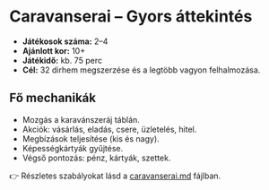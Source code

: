 # Caravanserai – Gyors áttekintés

- **Játékosok száma:** 2–4
- **Ajánlott kor:** 10+
- **Játékidő:** kb. 75 perc
- **Cél:** 32 dirhem megszerzése és a legtöbb vagyon felhalmozása.

## Fő mechanikák
- Mozgás a karavánszeráj táblán.
- Akciók: vásárlás, eladás, csere, üzletelés, hitel.
- Megbízások teljesítése (kis és nagy).
- Képességkártyák gyűjtése.
- Végső pontozás: pénz, kártyák, szettek.

👉 Részletes szabályokat lásd a [caravanserai.md](./caravanserai.md) fájlban.
